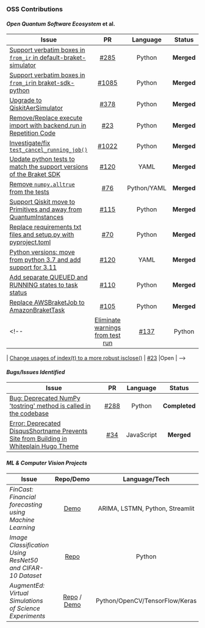 ### OSS Contributions


#### _Open Quantum Software Ecosystem_ et al.

<!--
**robotAstray/robotAstray** is a ✨ _special_ ✨ repository because its `README.md` (this file) appears on your GitHub profile.

Here are some ideas to get you started: -->


| Issue | PR   |  Language |Status   |
| ---   | :---: | :---: | :---: |
| [Support verbatim boxes in `from_ir` in default-braket-simulator ](https://github.com/amazon-braket/amazon-braket-sdk-python/issues/972) |  [#285](https://github.com/amazon-braket/amazon-braket-default-simulator-python/pull/285)  | Python | **Merged** |
| [Support verbatim boxes in `from_ir`in braket-sdk-python ](https://github.com/amazon-braket/amazon-braket-sdk-python/issues/972) |  [#1085](https://github.com/amazon-braket/amazon-braket-sdk-python/pull/1085)  | Python | **Merged** |
| [Upgrade to QiskitAerSimulator](https://github.com/qiskit-community/qiskit-qec/issues/367) |  [#378](https://github.com/qiskit-community/qiskit-qec/pull/378)   | Python | **Merged**  |
| [Remove/Replace execute import with backend.run in Repetition Code](https://github.com/qiskit-community/lindbladmpo/issues/247) |  [#23](https://github.com/qiskit-community/qiskit-qec/pull/381)   | Python | **Merged**  |
| [Investigate/fix `test_cancel_running_job()`](https://github.com/Qiskit/qiskit-ibm-runtime/issues/1019)|[#1022](https://github.com/Qiskit/qiskit-ibm-runtime/pull/1022)| Python | **Merged**|
| [Update python tests to match the support versions of the Braket SDK](https://github.com/qiskit-community/qiskit-braket-provider/issues/119)|[#120](https://github.com/qiskit-community/qiskit-braket-provider/pull/120)| YAML | **Merged**|
|[Remove `numpy.alltrue` from the tests](https://github.com/qiskit-community/qiskit-cold-atom/issues/75)|[#76](https://github.com/qiskit-community/qiskit-cold-atom/pull/76)|Python/YAML| **Merged**|
| [Support Qiskit move to Primitives and away from QuantumInstances](https://github.com/qiskit-community/qiskit-braket-provider/issues/83) |  [#115](https://github.com/qiskit-community/qiskit-braket-provider/pull/115)   | Python | **Merged**|
| [Replace requirements txt files and setup.py with pyproject.toml](https://github.com/qiskit-community/quantum-prototype-template/issues/61) | [#70](https://github.com/qiskit-community/quantum-prototype-template/pull/70)   | Python | **Merged**|
| [Python versions: move from python 3.7 and add support for 3.11](https://github.com/qiskit-community/qiskit-braket-provider/issues/117)|[#120](https://github.com/qiskit-community/qiskit-braket-provider/pull/120)|  YAML | **Merged**|
| [Add separate QUEUED and RUNNING states to task status](https://github.com/qiskit-community/qiskit-braket-provider/issues/46) | [#110](https://github.com/qiskit-community/qiskit-braket-provider/pull/110)  | Python | **Merged**|
| [Replace AWSBraketJob to AmazonBraketTask](https://github.com/qiskit-community/qiskit-braket-provider/issues/45) |  [#105](https://github.com/qiskit-community/qiskit-braket-provider/pull/105)   | Python | **Merged**|
<!--| [Eliminate warnings from test run](https://github.com/CQCL/pytket-qiskit/issues/19) |  [#137](https://github.com/CQCL/pytket-qiskit/pull/137)   |Python | **Merged**|

| [Change usages of index(t) to a more robust isclose()](https://github.com/qiskit-community/lindbladmpo/issues/11) |  [#23](https://github.com/qiskit-community/lindbladmpo/pull/23)   |Open  | -->

#### _Bugs/Issues Identified_


| Issue | PR   |  Language |Status   |
| ---   | :---: | :---: | :---: |
| [Bug: Deprecated NumPy 'tostring' method is called in the codebase ](https://github.com/amazon-braket/amazon-braket-default-simulator-python/issues/286) |  [#288](https://github.com/amazon-braket/amazon-braket-default-simulator-python/pull/288)   | Python | **Completed**  |
| [Error: Deprecated DisqusShortname Prevents Site from Building in Whiteplain Hugo Theme](https://github.com/taikii/whiteplain/issues/35) |  [#34](https://github.com/taikii/whiteplain/pull/34)   | JavaScript | **Merged**  |


#### _ML & Computer Vision Projects_

| Issue | Repo/Demo   |  Language/Tech |
| ---   | :---: | :---: |
|_FinCast: Financial forecasting using Machine Learning_|[Demo](https://devpost.com/software/fincast)|ARIMA, LSTMN, Python, Streamlit|
|_Image Classification Using ResNet50 and CIFAR-10 Dataset_ |[Repo](https://github.com/robotastray/ImageClassificationUsingResNet50) |Python| 
|_AugmentEd: Virtual Simulations of Science Experiments_|[Repo](https://github.com/robotastray/AugmentEd) / [Demo](https://www.youtube.com/watch?v=hXH4LOHEFIQ&t=1s)|Python/OpenCV/TensorFlow/Keras|




